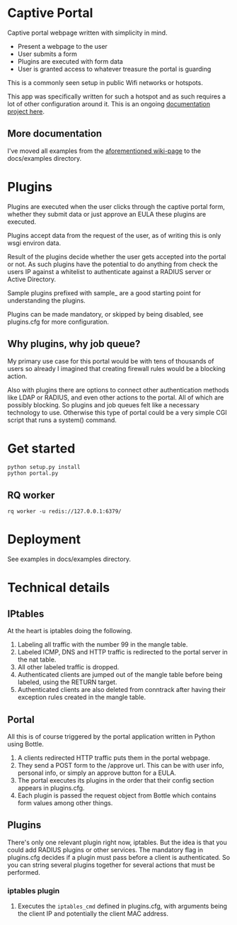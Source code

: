 # Captive Portal

Captive portal webpage written with simplicity in mind. 

  - Present a webpage to the user
  - User submits a form
  - Plugins are executed with form data
  - User is granted access to whatever treasure the portal is guarding

This is a commonly seen setup in public Wifi networks or hotspots. 

This app was specifically written for such a hotspot and as such requires a lot of other configuration around it. This is an ongoing [documentation project here](https://wiki.sydit.se/teknik:guider:networking:captive_portal_med_iptables).

## More documentation

I've moved all examples from the [aforementioned wiki-page](https://wiki.sydit.se/teknik:guider:networking:captive_portal_med_iptables) to the docs/examples directory.

# Plugins

Plugins are executed when the user clicks through the captive portal form, whether they submit data or just approve an EULA these plugins are executed. 

Plugins accept data from the request of the user, as of writing this is only wsgi environ data. 

Result of the plugins decide whether the user gets accepted into the portal or not. As such plugins have the potential to do anything from check the users IP against a whitelist to authenticate against a RADIUS server or Active Directory.

Sample plugins prefixed with sample\_ are a good starting point for understanding the plugins. 

Plugins can be made mandatory, or skipped by being disabled, see plugins.cfg for more configuration.

## Why plugins, why job queue?

My primary use case for this portal would be with tens of thousands of users so already I imagined that creating firewall rules would be a blocking action. 

Also with plugins there are options to connect other authentication methods like LDAP or RADIUS, and even other actions to the portal. All of which are possibly blocking. So plugins and job queues felt like a necessary technology to use. Otherwise this type of portal could be a very simple CGI script that runs a system() command.

# Get started

    python setup.py install
    python portal.py

## RQ worker

    rq worker -u redis://127.0.0.1:6379/

# Deployment

See examples in docs/examples directory.

# Technical details

## IPtables

At the heart is iptables doing the following. 

1. Labeling all traffic with the number 99 in the mangle table.
2. Labeled ICMP, DNS and HTTP traffic is redirected to the portal server in the nat table.
3. All other labeled traffic is dropped.
4. Authenticated clients are jumped out of the mangle table before being labeled, using the RETURN target.
5. Authenticated clients are also deleted from conntrack after having their exception rules created in the mangle table.

## Portal

All this is of course triggered by the portal application written in Python using Bottle.

1. A clients redirected HTTP traffic puts them in the portal webpage.
2. They send a POST form to the /approve url. This can be with user info, personal info, or simply an approve button for a EULA. 
3. The portal executes its plugins in the order that their config section appears in plugins.cfg.
4. Each plugin is passed the request object from Bottle which contains form values among other things.

## Plugins

There's only one relevant plugin right now, iptables. But the idea is that you could add RADIUS plugins or other services. The mandatory flag in plugins.cfg decides if a plugin must pass before a client is authenticated. So you can string several plugins together for several actions that must be performed. 

### iptables plugin

1. Executes the ``iptables_cmd`` defined in plugins.cfg, with arguments being the client IP and potentially the client MAC address.
